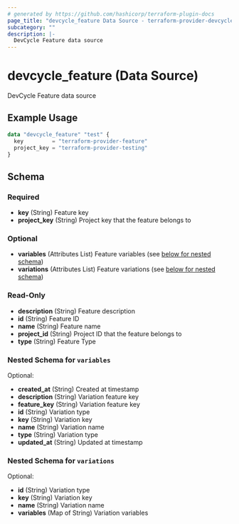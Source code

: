 ```yaml
---
# generated by https://github.com/hashicorp/terraform-plugin-docs
page_title: "devcycle_feature Data Source - terraform-provider-devcycle"
subcategory: ""
description: |-
  DevCycle Feature data source
---
```


# devcycle_feature (Data Source)

DevCycle Feature data source

## Example Usage

```terraform
data "devcycle_feature" "test" {
  key         = "terraform-provider-feature"
  project_key = "terraform-provider-testing"
}
```

<!-- schema generated by tfplugindocs -->
## Schema

### Required

- **key** (String) Feature key
- **project_key** (String) Project key that the feature belongs to

### Optional

- **variables** (Attributes List) Feature variables (see [below for nested schema](#nestedatt--variables))
- **variations** (Attributes List) Feature variations (see [below for nested schema](#nestedatt--variations))

### Read-Only

- **description** (String) Feature description
- **id** (String) Feature ID
- **name** (String) Feature name
- **project_id** (String) Project ID that the feature belongs to
- **type** (String) Feature Type

<a id="nestedatt--variables"></a>
### Nested Schema for `variables`

Optional:

- **created_at** (String) Created at timestamp
- **description** (String) Variation feature key
- **feature_key** (String) Variation feature key
- **id** (String) Variation type
- **key** (String) Variation key
- **name** (String) Variation name
- **type** (String) Variation type
- **updated_at** (String) Updated at timestamp


<a id="nestedatt--variations"></a>
### Nested Schema for `variations`

Optional:

- **id** (String) Variation type
- **key** (String) Variation key
- **name** (String) Variation name
- **variables** (Map of String) Variation variables



